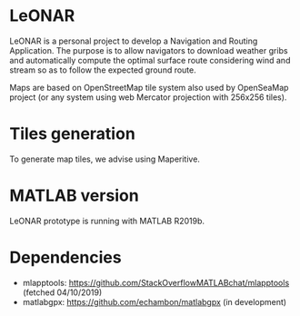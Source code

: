 # LeONAR

LeONAR is a personal project to develop a Navigation and Routing Application. The purpose is to allow navigators to download weather gribs and automatically compute the optimal surface route considering wind and stream so as to follow the expected ground route.

Maps are based on OpenStreetMap tile system also used by OpenSeaMap project (or any system using web Mercator projection with 256x256 tiles).

# Tiles generation

To generate map tiles, we advise using Maperitive.

# MATLAB version

LeONAR prototype is running with MATLAB R2019b.

# Dependencies

* mlapptools: https://github.com/StackOverflowMATLABchat/mlapptools (fetched 04/10/2019)
* matlabgpx: https://github.com/echambon/matlabgpx (in development)
